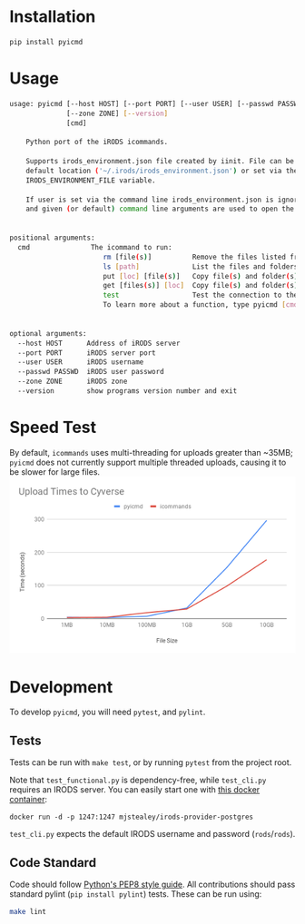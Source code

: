 # Installation

```bash
pip install pyicmd
```

# Usage

```bash
usage: pyicmd [--host HOST] [--port PORT] [--user USER] [--passwd PASSWD]
              [--zone ZONE] [--version]
              [cmd]

    Python port of the iRODS icommands.

    Supports irods_environment.json file created by iinit. File can be at its
    default location ('~/.irods/irods_environment.json') or set via the
    IRODS_ENVIRONMENT_FILE variable.

    If user is set via the command line irods_environment.json is ignored
    and given (or default) command line arguments are used to open the session.


positional arguments:
  cmd               The icommand to run:
                       rm [file(s)]          Remove the files listed from the iRODS server
                       ls [path]             List the files and folders at the given path
                       put [loc] [file(s)]   Copy file(s) and folder(s) from the local computer to [loc] on the server
                       get [files(s)] [loc]  Copy file(s) and folder(s) from the server to [loc] on the local computer
                       test                  Test the connection to the iRODS server.
                       To learn more about a function, type pyicmd [cmd] -h


optional arguments:
  --host HOST      Address of iRODS server
  --port PORT      iRODS server port
  --user USER      iRODS username
  --passwd PASSWD  iRODS user password
  --zone ZONE      iRODS zone
  --version        show programs version number and exit
```

# Speed Test

By default, `icommands` uses multi-threading for uploads greater than ~35MB; `pyicmd` does not currently support multiple threaded uploads, causing it to be slower for large files.
![Speed Test](assets/UploadTimes.png)

# Development

To develop `pyicmd`, you will need `pytest`, and `pylint`.

## Tests

Tests can be run with `make test`, or by running `pytest` from the project root.

Note that `test_functional.py` is dependency-free, while `test_cli.py` requires an IRODS server. You can easily start one with [this docker container](https://github.com/mjstealey/irods-provider-postgres):

```
docker run -d -p 1247:1247 mjstealey/irods-provider-postgres
```

`test_cli.py` expects the default IRODS username and password (`rods`/`rods`).

## Code Standard

Code should follow [Python's PEP8 style guide](https://www.python.org/dev/peps/pep-0008/). All contributions should pass standard pylint (`pip install pylint`) tests. These can be run using:

```bash
make lint
```
